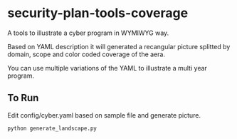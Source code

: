 # security-plan-tools-coverage
A tools to illustrate a cyber program in WYMIWYG way.

Based on YAML description it will generated a recangular picture splitted by domain, scope and color coded coverage of the aera.

You can use multiple variations of the YAML to illustrate a multi year program.

 ## To Run

Edit config/cyber.yaml based on sample file and generate picture.

 ```python generate_landscape.py```

 
